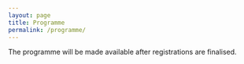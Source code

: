 ```yaml
---
layout: page
title: Programme
permalink: /programme/
---
```

The programme will be made available after registrations are finalised.
